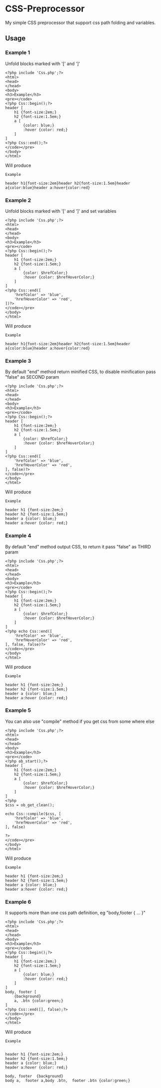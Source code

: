 # CSS-Preprocessor
My simple CSS preprocessor that support css path folding and variables.

## Usage

### Example 1
Unfold blocks marked with '[' and ']'
```
<?php include 'Css.php';?>
<html>
<head>
</head>
<body>
<h3>Example</h3>
<pre></code>
<?php Css::begin();?>
header [
    h1 {font-size:2em;}
    h2 {font-size:1.5em;}
    a [
        {color: blue;}
        :hover {color: red;}
    ]
]
<?php Css::end();?>
</code></pre>
</body>
</html>
```
Will produce
```
Example

header h1{font-size:2em}header h2{font-size:1.5em}header a{color:blue}header a:hover{color:red}
```
### Example 2
Unfold blocks marked with '[' and ']' and set variables
```
<?php include 'Css.php';?>
<html>
<head>
</head>
<body>
<h3>Example</h3>
<pre></code>
<?php Css::begin();?>
header [
    h1 {font-size:2em;}
    h2 {font-size:1.5em;}
    a [
        {color: $hrefColor;}
        :hover {color: $hrefHoverColor;}
    ]
]
<?php Css::end([
    'hrefColor' => 'blue',
    'hrefHoverColor' => 'red',
])?>
</code></pre>
</body>
</html>
```
Will produce
```
Example

header h1{font-size:2em}header h2{font-size:1.5em}header a{color:blue}header a:hover{color:red}
```

### Example 3
By default "end" method return minified CSS, to disable minification pass "false" as SECOND param
```
<?php include 'Css.php';?>
<html>
<head>
</head>
<body>
<h3>Example</h3>
<pre></code>
<?php Css::begin();?>
header [
    h1 {font-size:2em;}
    h2 {font-size:1.5em;}
    a [
        {color: $hrefColor;}
        :hover {color: $hrefHoverColor;}
    ]
]
<?php Css::end([
    'hrefColor' => 'blue',
    'hrefHoverColor' => 'red',
], false)?>
</code></pre>
</body>
</html>
```
Will produce
```
Example

header h1 {font-size:2em;}
header h2 {font-size:1.5em;}
header a {color: blue;}
header a:hover {color: red;}
```

### Example 4
By default "end" method output CSS, to return it pass "false" as THIRD param
```
<?php include 'Css.php';?>
<html>
<head>
</head>
<body>
<h3>Example</h3>
<pre></code>
<?php Css::begin();?>
header [
    h1 {font-size:2em;}
    h2 {font-size:1.5em;}
    a [
        {color: $hrefColor;}
        :hover {color: $hrefHoverColor;}
    ]
]
<?php echo Css::end([
    'hrefColor' => 'blue',
    'hrefHoverColor' => 'red',
], false, false)?>
</code></pre>
</body>
</html>
```
Will produce
```
Example

header h1 {font-size:2em;}
header h2 {font-size:1.5em;}
header a {color: blue;}
header a:hover {color: red;}
```

### Example 5
You can also use "compile" method if you get css from some where else
```
<?php include 'Css.php';?>
<html>
<head>
</head>
<body>
<h3>Example</h3>
<pre></code>
<?php ob_start();?>
header [
    h1 {font-size:2em;}
    h2 {font-size:1.5em;}
    a [
        {color: $hrefColor;}
        :hover {color: $hrefHoverColor;}
    ]
]
<?php 
$css = ob_get_clean();

echo Css::compile($css, [
    'hrefColor' => 'blue',
    'hrefHoverColor' => 'red',
], false)

?>
</code></pre>
</body>
</html>
```
Will produce
```
Example

header h1 {font-size:2em;}
header h2 {font-size:1.5em;}
header a {color: blue;}
header a:hover {color: red;}
```
### Example 6
It supports more than one css path definition, eg "body,footer { ... }"
```
<?php include 'Css.php';?>
<html>
<head>
</head>
<body>
<h3>Example</h3>
<pre></code>
<?php Css::begin();?>
header [
    h1 {font-size:2em;}
    h2 {font-size:1.5em;}
    a [
        {color: blue;}
        :hover {color: red;}
    ]
]    
body, footer [
    {background}
    a, .btn {color:green;}    
]
<?php Css::end([], false);?>
</code></pre>
</body>
</html>
```
Will produce
```
Example


header h1 {font-size:2em;}
header h2 {font-size:1.5em;}
header a {color: blue;}
header a:hover {color: red;}
    
body, footer  {background}
body a,  footer a,body .btn,  footer .btn {color:green;}
```
